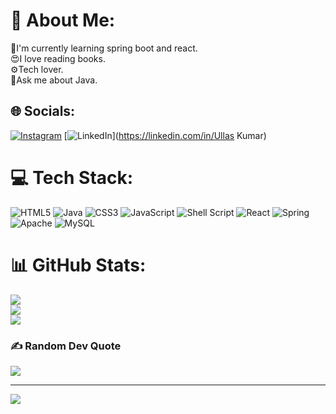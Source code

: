 # 💫 About Me:
🌱I'm currently learning spring boot and react.<br>😍I love reading books.<br>⚙️Tech lover.<br>💬Ask me about Java.


## 🌐 Socials:
[![Instagram](https://img.shields.io/badge/Instagram-%23E4405F.svg?logo=Instagram&logoColor=white)](https://instagram.com/ullaskumark28) [![LinkedIn](https://img.shields.io/badge/LinkedIn-%230077B5.svg?logo=linkedin&logoColor=white)](https://linkedin.com/in/Ullas Kumar) 

# 💻 Tech Stack:
![HTML5](https://img.shields.io/badge/html5-%23E34F26.svg?style=plastic&logo=html5&logoColor=white) ![Java](https://img.shields.io/badge/java-%23ED8B00.svg?style=plastic&logo=java&logoColor=white) ![CSS3](https://img.shields.io/badge/css3-%231572B6.svg?style=plastic&logo=css3&logoColor=white) ![JavaScript](https://img.shields.io/badge/javascript-%23323330.svg?style=plastic&logo=javascript&logoColor=%23F7DF1E) ![Shell Script](https://img.shields.io/badge/shell_script-%23121011.svg?style=plastic&logo=gnu-bash&logoColor=white) ![React](https://img.shields.io/badge/react-%2320232a.svg?style=plastic&logo=react&logoColor=%2361DAFB) ![Spring](https://img.shields.io/badge/spring-%236DB33F.svg?style=plastic&logo=spring&logoColor=white) ![Apache](https://img.shields.io/badge/apache-%23D42029.svg?style=plastic&logo=apache&logoColor=white) ![MySQL](https://img.shields.io/badge/mysql-%2300f.svg?style=plastic&logo=mysql&logoColor=white)
# 📊 GitHub Stats:
![](https://github-readme-stats.vercel.app/api?username=ullas28&theme=dark&hide_border=false&include_all_commits=false&count_private=false)<br/>
![](https://github-readme-streak-stats.herokuapp.com/?user=ullas28&theme=dark&hide_border=false)<br/>
![](https://github-readme-stats.vercel.app/api/top-langs/?username=ullas28&theme=dark&hide_border=false&include_all_commits=false&count_private=false&layout=compact)

### ✍️ Random Dev Quote
![](https://quotes-github-readme.vercel.app/api?type=vetical&theme=gruvbox)

---
[![](https://visitcount.itsvg.in/api?id=ullas28&icon=0&color=5)](https://visitcount.itsvg.in)

<!-- Proudly created with GPRM ( https://gprm.itsvg.in ) -->
